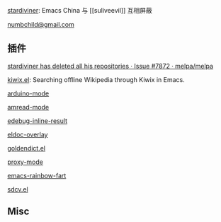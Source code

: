 

[stardiviner](https://github.com/stardiviner): Emacs China 与 [[suliveevil]] 互相屏蔽

numbchild@gmail.com

## 插件

[stardiviner has deleted all his repositories · Issue #7872 · melpa/melpa](https://github.com/melpa/melpa/issues/7872#issuecomment-1032451991)

[kiwix.el](https://repo.or.cz/kiwix.el.git): Searching offline Wikipedia through Kiwix in Emacs.

[arduino-mode](https://repo.or.cz/arduino-mode.git)

[amread-mode](https://repo.or.cz/amread-mode.git)

[edebug-inline-result](https://repo.or.cz/edebug-inline-result.git)

[eldoc-overlay](https://repo.or.cz/eldoc-overlay.git)

[goldendict.el](https://repo.or.cz/goldendict.el.git)

[proxy-mode](https://repo.or.cz/proxy-mode.git)

[emacs-rainbow-fart](https://repo.or.cz/emacs-rainbow-fart.git)

[sdcv.el](https://repo.or.cz/sdcv.el.git)




## Misc


